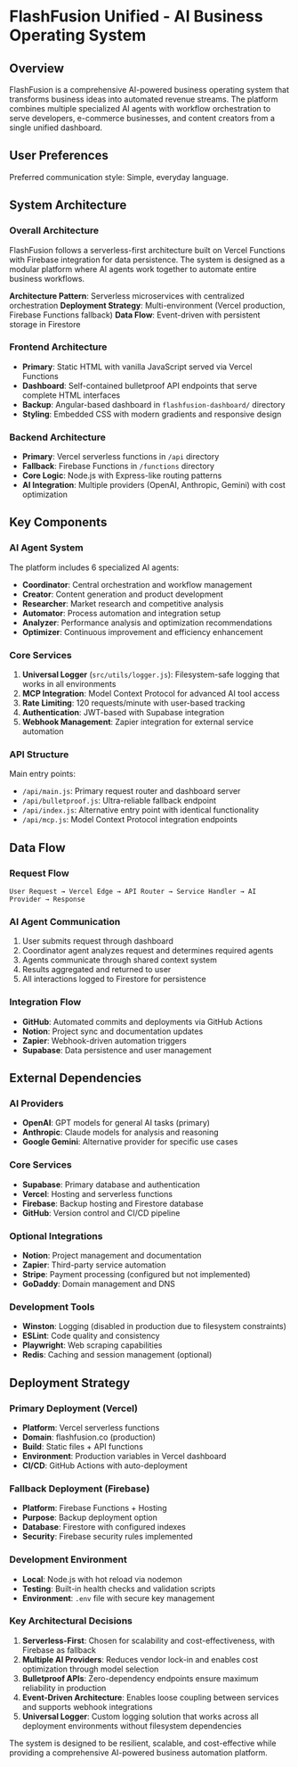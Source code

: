 # FlashFusion Unified - AI Business Operating System

## Overview

FlashFusion is a comprehensive AI-powered business operating system that transforms business ideas into automated revenue streams. The platform combines multiple specialized AI agents with workflow orchestration to serve developers, e-commerce businesses, and content creators from a single unified dashboard.

## User Preferences

Preferred communication style: Simple, everyday language.

## System Architecture

### Overall Architecture
FlashFusion follows a serverless-first architecture built on Vercel Functions with Firebase integration for data persistence. The system is designed as a modular platform where AI agents work together to automate entire business workflows.

**Architecture Pattern**: Serverless microservices with centralized orchestration
**Deployment Strategy**: Multi-environment (Vercel production, Firebase Functions fallback)
**Data Flow**: Event-driven with persistent storage in Firestore

### Frontend Architecture
- **Primary**: Static HTML with vanilla JavaScript served via Vercel Functions
- **Dashboard**: Self-contained bulletproof API endpoints that serve complete HTML interfaces
- **Backup**: Angular-based dashboard in `flashfusion-dashboard/` directory
- **Styling**: Embedded CSS with modern gradients and responsive design

### Backend Architecture
- **Primary**: Vercel serverless functions in `/api` directory
- **Fallback**: Firebase Functions in `/functions` directory
- **Core Logic**: Node.js with Express-like routing patterns
- **AI Integration**: Multiple providers (OpenAI, Anthropic, Gemini) with cost optimization

## Key Components

### AI Agent System
The platform includes 6 specialized AI agents:
- **Coordinator**: Central orchestration and workflow management
- **Creator**: Content generation and product development
- **Researcher**: Market research and competitive analysis
- **Automator**: Process automation and integration setup
- **Analyzer**: Performance analysis and optimization recommendations  
- **Optimizer**: Continuous improvement and efficiency enhancement

### Core Services
1. **Universal Logger** (`src/utils/logger.js`): Filesystem-safe logging that works in all environments
2. **MCP Integration**: Model Context Protocol for advanced AI tool access
3. **Rate Limiting**: 120 requests/minute with user-based tracking
4. **Authentication**: JWT-based with Supabase integration
5. **Webhook Management**: Zapier integration for external service automation

### API Structure
Main entry points:
- `/api/main.js`: Primary request router and dashboard server
- `/api/bulletproof.js`: Ultra-reliable fallback endpoint
- `/api/index.js`: Alternative entry point with identical functionality
- `/api/mcp.js`: Model Context Protocol integration endpoints

## Data Flow

### Request Flow
```
User Request → Vercel Edge → API Router → Service Handler → AI Provider → Response
```

### AI Agent Communication
1. User submits request through dashboard
2. Coordinator agent analyzes request and determines required agents
3. Agents communicate through shared context system
4. Results aggregated and returned to user
5. All interactions logged to Firestore for persistence

### Integration Flow
- **GitHub**: Automated commits and deployments via GitHub Actions
- **Notion**: Project sync and documentation updates
- **Zapier**: Webhook-driven automation triggers
- **Supabase**: Data persistence and user management

## External Dependencies

### AI Providers
- **OpenAI**: GPT models for general AI tasks (primary)
- **Anthropic**: Claude models for analysis and reasoning
- **Google Gemini**: Alternative provider for specific use cases

### Core Services
- **Supabase**: Primary database and authentication
- **Vercel**: Hosting and serverless functions
- **Firebase**: Backup hosting and Firestore database
- **GitHub**: Version control and CI/CD pipeline

### Optional Integrations
- **Notion**: Project management and documentation
- **Zapier**: Third-party service automation
- **Stripe**: Payment processing (configured but not implemented)
- **GoDaddy**: Domain management and DNS

### Development Tools
- **Winston**: Logging (disabled in production due to filesystem constraints)
- **ESLint**: Code quality and consistency
- **Playwright**: Web scraping capabilities
- **Redis**: Caching and session management (optional)

## Deployment Strategy

### Primary Deployment (Vercel)
- **Platform**: Vercel serverless functions
- **Domain**: flashfusion.co (production) 
- **Build**: Static files + API functions
- **Environment**: Production variables in Vercel dashboard
- **CI/CD**: GitHub Actions with auto-deployment

### Fallback Deployment (Firebase)
- **Platform**: Firebase Functions + Hosting
- **Purpose**: Backup deployment option
- **Database**: Firestore with configured indexes
- **Security**: Firebase security rules implemented

### Development Environment
- **Local**: Node.js with hot reload via nodemon
- **Testing**: Built-in health checks and validation scripts
- **Environment**: `.env` file with secure key management

### Key Architectural Decisions

1. **Serverless-First**: Chosen for scalability and cost-effectiveness, with Firebase as fallback
2. **Multiple AI Providers**: Reduces vendor lock-in and enables cost optimization through model selection
3. **Bulletproof APIs**: Zero-dependency endpoints ensure maximum reliability in production
4. **Event-Driven Architecture**: Enables loose coupling between services and supports webhook integrations
5. **Universal Logger**: Custom logging solution that works across all deployment environments without filesystem dependencies

The system is designed to be resilient, scalable, and cost-effective while providing a comprehensive AI-powered business automation platform.